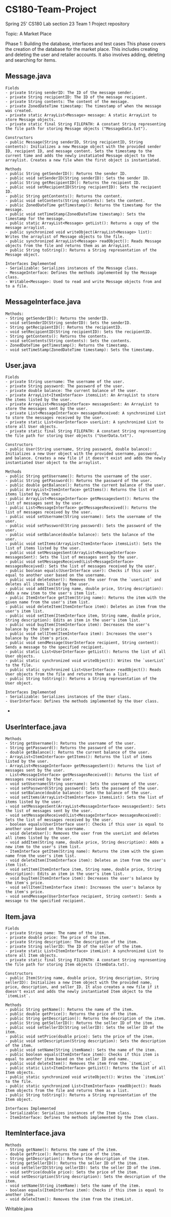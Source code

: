 # CS180-Team-Project
Spring 25' CS180 Lab section 23 Team 1 Project repository

Topic: A Market Place

Phase 1: Building the database, interfaces and test cases
This phase covers the creation of the database for the market place. This includes creating and deleting the user and retailer accounts. It also involves adding, deleting and searching for items. 

## Message.java
    Fields
    - private String senderID: The ID of the message sender.
    - private String recipientID: The ID of the message recipient.
    - private String contents: The content of the message.
    - private ZonedDateTime timestamp: The timestamp of when the message was created.
    - private static ArrayList<Message> message: A static ArrayList to store Message objects.
    - private static final String FILEPATH: A constant String representing the file path for storing Message objects ("MessageData.txt").

    Constructors
    - public Message(String senderID, String recipientID, String contents): Initializes a new Message object with the provided sender ID, recipient ID, and message content. Sets the timestamp to the current time and adds the newly instatiated Message object to the arraylist. Creates a new file when the first object is instantiated.

    Methods
    - public String getSenderID(): Returns the sender ID.
    - public void setSenderID(String senderID): Sets the sender ID.
    - public String getRecipientID(): Returns the recipient ID.
    - public void setRecipientID(String recipientID): Sets the recipient ID.
    - public String getContents(): Returns the content.
    - public void setContents(String contents): Sets the content.
    - public ZonedDateTime getTimestamp(): Returns the timestamp for the message.
    - public void setTimeStamp(ZonedDateTime timestamp): Sets the timestamp for the message.
    - public static ArrayList<Message> getList(): Returns a copy of the message arraylist.
    - public synchronized void writeObject(ArrayList<Message> list): Writes the arraylist of Message objects to the file.
    - public synchronized ArrayList<Message> readObject(): Reads Message objects from the file and returns them as an ArrayList.
    - public String toString(): Returns a String representation of the Message object.
    
    Interfaces Implemented
    - Serializable: Serializes instances of the Message class.
    - MessageInterface: Defines the methods implemented by the Message class.
    - Writable<Message>: Used to read and write Message objects from and to a file.

## MessageInterface.java
    Methods:
    - String getSenderID(): Returns the senderID.
    - void setSenderID(String senderID): Sets the senderID.
    - String getRecipientID(): Returns the recipientID.
    - void setRecipientID(String recipientID): Sets the recipientID.
    - String getContents(): Returns the contents.
    - void setContents(String contents): Sets the contents.
    - ZonedDateTime getTimestamp(): Returns the timestamp.
    - void setTimeStamp(ZonedDateTime timestamp): Sets the timestamp.
    
## User.java
    Fields
    - private String username: The username of the user.
    - private String password: The password of the user.
    - private double balance: The current balance of the user.
    - private ArrayList<ItemInterface> itemsList: An ArrayList to store the items listed by the user.
    - private ArrayList<MessageInterface> messagesSent: An ArrayList to store the messages sent by the user.
    - private List<MessageInterface> messagesReceived: A synchronized List to store the messages received by the user.
    - private static List<UserInterface> userList: A synchronized List to store all User objects.
    - private static final String FILEPATH: A constant String representing the file path for storing User objects ("UserData.txt").

    Constructors
    - public User(String username, String password, double balance): Initializes a new User object with the provided username, password, and balance. Creates a new file if it doesn't exist and adds the newly instantiated User object to the arraylist.

    Methods
    - public String getUsername(): Returns the username of the user.
    - public String getPassword(): Returns the password of the user.
    - public double getBalance(): Returns the current balance of the user.
    - public ArrayList<ItemInterface> getItems(): Returns the list of items listed by the user.
    - public ArrayList<MessageInterface> getMessagesSent(): Returns the list of messages sent by the user.
    - public List<MessageInterface> getMessagesReceived(): Returns the list of messages received by the user.
    - public void setUsername(String username): Sets the username of the user.
    - public void setPassword(String password): Sets the password of the user.
    - public void setBalance(double balance): Sets the balance of the user.
    - public void setItems(ArrayList<ItemInterface> itemsList): Sets the list of items listed by the user.
    - public void setMessagesSent(ArrayList<MessageInterface> messagesSent): Sets the list of messages sent by the user.
    - public void setMessagesReceived(List<MessageInterface> messagesReceived): Sets the list of messages received by the user.
    - public boolean equals(UserInterface user): Checks if this user is equal to another user based on the username.
    - public void deleteUser(): Removes the user from the `userList` and deletes all items listed by the user.
    - public void addItem(String name, double price, String description): Adds a new item to the user's item list.
    - public ItemInterface getItem(String name): Returns the item with the given name from the user's item list.
    - public void deleteItem(ItemInterface item): Deletes an item from the user's item list.
    - public void setItem(ItemInterface item, String name, double price, String description): Edits an item in the user's item list.
    - public void buyItem(ItemInterface item): Decreases the user's balance by the item's price.
    - public void sellItem(ItemInterface item): Increases the user's balance by the item's price.
    - public void sendMessage(UserInterface recipient, String content): Sends a message to the specified recipient.
    - public static List<UserInterface> getList(): Returns the list of all User objects.
    - public static synchronized void writeObject(): Writes the `userList` to the file.
    - public static synchronized List<UserInterface> readObject(): Reads User objects from the file and returns them as a list.
    - public String toString(): Returns a String representation of the User object.

    Interfaces Implemented
    - Serializable: Serializes instances of the User class.
    - UserInterface: Defines the methods implemented by the User class.
- 
## UserInterface.java
    Methods
    - String getUsername(): Returns the username of the user.
    - String getPassword(): Returns the password of the user.
    - double getBalance(): Returns the current balance of the user.
    - ArrayList<ItemInterface> getItems(): Returns the list of items listed by the user.
    - ArrayList<MessageInterface> getMessagesSent(): Returns the list of messages sent by the user.
    - List<MessageInterface> getMessagesReceived(): Returns the list of messages received by the user.
    - void setUsername(String username): Sets the username of the user.
    - void setPassword(String password): Sets the password of the user.
    - void setBalance(double balance): Sets the balance of the user.
    - void setItems(ArrayList<ItemInterface> itemsList): Sets the list of items listed by the user.
    - void setMessagesSent(ArrayList<MessageInterface> messagesSent): Sets the list of messages sent by the user.
    - void setMessagesReceived(List<MessageInterface> messagesReceived): Sets the list of messages received by the user.
    - boolean equals(UserInterface user): Checks if this user is equal to another user based on the username.
    - void deleteUser(): Removes the user from the userList and deletes all items listed by the user.
    - void addItem(String name, double price, String description): Adds a new item to the user's item list.
    - ItemInterface getItem(String name): Returns the item with the given name from the user's item list.
    - void deleteItem(ItemInterface item): Deletes an item from the user's item list.
    - void setItem(ItemInterface item, String name, double price, String description): Edits an item in the user's item list.
    - void buyItem(ItemInterface item): Decreases the user's balance by the item's price.
    - void sellItem(ItemInterface item): Increases the user's balance by the item's price.
    - void sendMessage(UserInterface recipient, String content): Sends a message to the specified recipient.

## Item.java
    Fields
    - private String name: The name of the item.
    - private double price: The price of the item.
    - private String description: The description of the item.
    - private String sellerID: The ID of the seller of the item.
    - private static List<ItemInterface> itemList: A synchronized List to store all Item objects.
    - private static final String FILEPATH: A constant String representing the file path for storing Item objects (ItemData.txt).

    Constructors
    - public Item(String name, double price, String description, String sellerID): Initializes a new Item object with the provided name, price, description, and seller ID. It also creates a new file if it doesn't exist and adds the newly instantiated Item object to the `itemList`.

    Methods
    - public String getName(): Returns the name of the item.
    - public double getPrice(): Returns the price of the item.
    - public String getDescription(): Returns the description of the item.
    - public String getSellerID(): Returns the seller ID of the item.
    - public void setSellerID(String sellerID): Sets the seller ID of the item.
    - public void setPrice(double price): Sets the price of the item.
    - public void setDescription(String description): Sets the description of the item.
    - public void setName(String itemName): Sets the name of the item.
    - public boolean equals(ItemInterface item): Checks if this item is equal to another item based on the seller ID and name.
    - public void deleteItem(): Removes the item from the `itemList`.
    - public static List<ItemInterface> getList(): Returns the list of all Item objects.
    - public static synchronized void writeObject(): Writes the `itemList` to the file.
    - public static synchronized List<ItemInterface> readObject(): Reads Item objects from the file and returns them as a list.
    - public String toString(): Returns a String representation of the Item object.

    Interfaces Implemented
    - Serializable: Serializes instances of the Item class.
    - ItemInterface: Defines the methods implemented by the Item class.

## ItemInterface.java
    Methods
    - String getName(): Returns the name of the item.
    - double getPrice(): Returns the price of the item.
    - String getDescription(): Returns the description of the item.
    - String getSellerID(): Returns the seller ID of the item.
    - void setSellerID(String sellerID): Sets the seller ID of the item.
    - void setPrice(double price): Sets the price of the item.
    - void setDescription(String description): Sets the description of the item.
    - void setName(String itemName): Sets the name of the item.
    - boolean equals(ItemInterface item): Checks if this item is equal to another item.
    - void deleteItem(): Removes the item from the itemList.

  Writable.java
